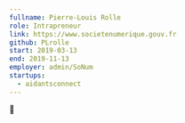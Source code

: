 ```yaml
---
fullname: Pierre-Louis Rolle
role: Intrapreneur
link: https://www.societenumerique.gouv.fr
github: PLrolle
start: 2019-03-13
end: 2019-11-13
employer: admin/SoNum
startups:
  - aidantsconnect
---
```


🧀
